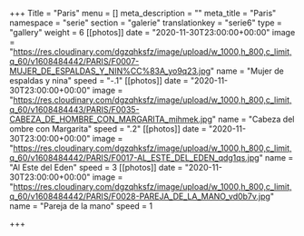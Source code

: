 +++
Title = "Paris"
menu = []
meta_description = ""
meta_title = "Paris"
namespace = "serie"
section = "galerie"
translationkey = "serie6"
type = "gallery"
weight = 6
[[photos]]
date = "2020-11-30T23:00:00+00:00"
image = "https://res.cloudinary.com/dgzqhksfz/image/upload/w_1000,h_800,c_limit,q_60/v1608484442/PARIS/F0007-MUJER_DE_ESPALDAS_Y_NIN%CC%83A_yo9q23.jpg"
name = "Mujer de espaldas y nina"
speed = "-.1"
[[photos]]
date = "2020-11-30T23:00:00+00:00"
image = "https://res.cloudinary.com/dgzqhksfz/image/upload/w_1000,h_800,c_limit,q_60/v1608484443/PARIS/F0035-CABEZA_DE_HOMBRE_CON_MARGARITA_mihmek.jpg"
name = "Cabeza del ombre con Margarita"
speed = ".2"
[[photos]]
date = "2020-11-30T23:00:00+00:00"
image = "https://res.cloudinary.com/dgzqhksfz/image/upload/w_1000,h_800,c_limit,q_60/v1608484442/PARIS/F0017-AL_ESTE_DEL_EDEN_qdg1qs.jpg"
name = "Al Este del Eden"
speed = 3
[[photos]]
date = "2020-11-30T23:00:00+00:00"
image = "https://res.cloudinary.com/dgzqhksfz/image/upload/w_1000,h_800,c_limit,q_60/v1608484442/PARIS/F0028-PAREJA_DE_LA_MANO_vd0b7v.jpg"
name = "Pareja de la mano"
speed = 1

+++
